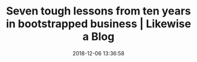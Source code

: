 ---
date: 2018-12-06 13:36:58
link:
  source: pocket
  source_url: https://getpocket.com
  text: Seven tough lessons from ten years in bootstrapped business | Likewise a Blog
  url: https://likewise.am/2018/12/01/seven-tough-lessons-from-ten-years-in-bootstrapped-business/
slug: seven-tough-lessons-from-ten-years-in-bootstrapped-business-likewise-a-blog
source: pocket
title: Seven tough lessons from ten years in bootstrapped business | Likewise a Blog
syndicated:
- type: twitter
  url: https://twitter.com/roytang/statuses/1070674751205597184/
---
